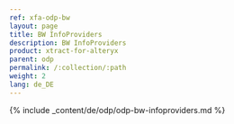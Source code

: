 ```yaml
---
ref: xfa-odp-bw
layout: page
title: BW InfoProviders
description: BW InfoProviders
product: xtract-for-alteryx
parent: odp
permalink: /:collection/:path
weight: 2
lang: de_DE
---
```



{% include _content/de/odp/odp-bw-infoproviders.md %} 